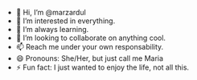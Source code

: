 - 👋 Hi, I’m @marzardul
- 👀 I’m interested in everything.
- 🌱 I’m always learning.
- 💞️ I’m looking to collaborate on anything cool.
- 📫 Reach me under your own responsability. 
- 😄 Pronouns: She/Her, but just call me Maria
- ⚡ Fun fact: I just wanted to enjoy the life, not all this.

